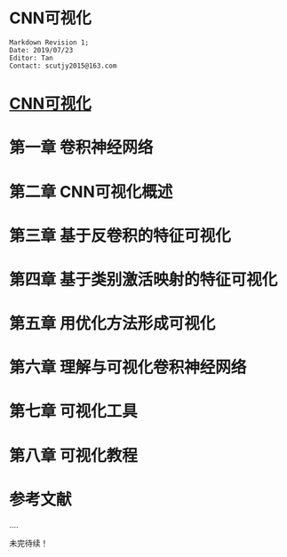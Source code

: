 

# CNN可视化





```
Markdown Revision 1;
Date: 2019/07/23
Editor: Tan
Contact: scutjy2015@163.com
```

# [CNN可视化](https://github.com/scutan90/CNN-Visualization/blob/master/CNN%E5%8F%AF%E8%A7%86%E5%8C%96.md) 


# 第一章 卷积神经网络

# 第二章 CNN可视化概述

# 第三章 基于反卷积的特征可视化

# 第四章 基于类别激活映射的特征可视化

# 第五章 用优化方法形成可视化

# 第六章 理解与可视化卷积神经网络

# 第七章 可视化工具

# 第八章 可视化教程

# 参考文献



 ....

 未完待续！

 
